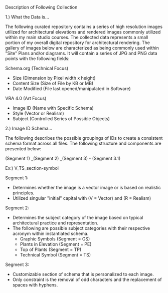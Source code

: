 Description of Following Collection

1.) What the Data is...

The following curated repository contains a series of high resolution images utilized for architectural
elevations and rendered images commonly utilized within my main studio courses. The collected data represents
a small portion of my overall digital repository for architectural rendering. The gallery of images below are characterized as 
being commonly used within "Site" Plans and/or diagrams. It will contain a series of JPG and PNG data points 
with the following fields: 

Schema.org (Technical Focus)

- Size (Dimension by Pixel width x height)
- Content Size (Size of File by KB or MB)
- Date Modified (File last opened/manipulated in Software)

VRA 4.0 (Art Focus)

- Image ID (Name with Specific Schema)
- Style (Vector or Realism)
- Subject (Controlled Series of Possible Objects)

2.) Image ID Schema...

The following describes the possible groupings of IDs to create a consistent schema format across all files. 
The following structure and components are presented below:

(Segment 1) _(Segment 2) _(Segment 3) - (Segment 3.1)

Ex:) V_TS_section-symbol

Segment 1:
- Determines whether the image is a vector image or is based on realistic principles.
- Utilized singular "initial" capital with (V = Vector) and (R = Realism)

Segment 2:
- Determines the subject category of the image based on typical architectural practice and representation.
- The following are possible subject categories with their respective acronym within instantiated schema.
  - Graphic Symbols (Segment = GS)
  - Plants in Elevation (Segment = PE)
  - Top of Plants (Segment = TP)
  - Technical Symbol (Segment = TS)

Segment 3:
- Customizable section of schema that is personalized to each image.
- Only constraint is the removal of odd characters and the replacement of spaces with hyphens.
